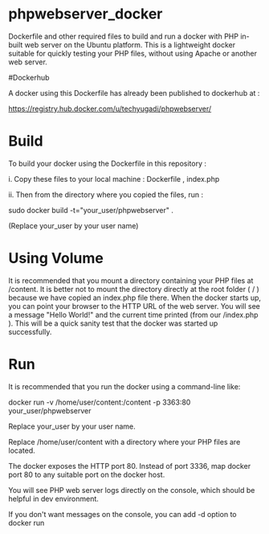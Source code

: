 # phpwebserver_docker
Dockerfile and other required files to build and run a docker with PHP in-built web server on the Ubuntu platform. This is a lightweight docker suitable for quickly testing your PHP files, without using Apache or another web server.

#Dockerhub

A docker using this Dockerfile has already been published to dockerhub at :

https://registry.hub.docker.com/u/techyugadi/phpwebserver/

# Build

To build your docker using the Dockerfile in this repository :

i. Copy these files to your local machine : Dockerfile , index.php 

ii. Then from the directory where you copied the files, run :

sudo docker build -t="your_user/phpwebserver" . 

(Replace your_user by your user name)

# Using Volume

It is recommended that you mount a directory containing your PHP files at /content. It is better not to mount the directory directly at the root folder ( / ) because we have copied an index.php file there. When the docker starts up, you can point your browser to the HTTP URL of the web server. You will see a message "Hello World!" and the current time printed (from our /index.php ). This will be a quick sanity test that the docker was started up successfully.

# Run

It is recommended that you run the docker using a command-line like:

docker run -v /home/user/content:/content -p 3363:80 your_user/phpwebserver

Replace your_user by your user name.

Replace /home/user/content with a directory where your PHP files are located.

The docker exposes the HTTP port 80. Instead of port 3336, map docker port 80 to any suitable port on the docker host.

You will see PHP web server logs directly on the console, which should be helpful in dev environment.

If you don't want messages on the console, you can add -d option to docker run
